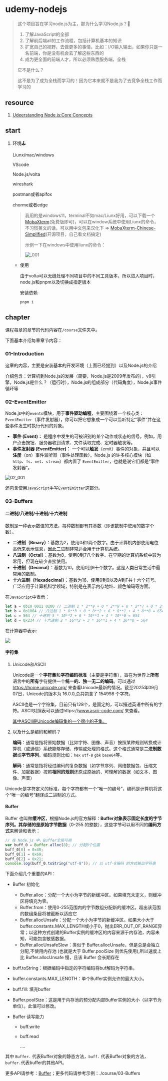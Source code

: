 # udemy-nodejs

> 这个项目旨在学习node.js为主，那为什么学习Node.js？🧐
>
> 1. 了解JavaScript的全部
> 2. 了解前后端all的工作流程，包括计算机基本的知识
> 3. 扩宽自己的视野，去做更多的事情，比如：I/O输入输出，如果你只是一名前端，你是没有机会去了解这些东西的
> 4. 成为更全面的前端人才，所以必须熟悉服务端，全栈
>
> 它不是什么？
>
> 这不是为了成为全栈而学习的！因为它本来就不是我为了去竞争全栈工作而学习的

## resource

1. [Udeerstanding Node.js:Core Concepts](https://www.udemy.com/course/understanding-nodejs-core-concepts/)

## start

1. 环境🕹️

   Liunx/mac/windows

   VScode

   Node.js/volta

   wireshark

   postman或者apifox

   chorme或者edge

   > 我用的是windows11，terminal不如mac/Liunx好用，可以下载一个[MobaXterm](https://mobaxterm.mobatek.net/download.html)(免费版即可)，可以在window系统中使用Liunx的命令，不习惯英文的话，可以用中文包来汉化下 => [MobaXterm-Chinese-Simplified](https://github.com/RipplePiam/MobaXterm-Chinese-Simplified)(开源项目，自己看文档搞定)
   >
   > 示例一下在windows中使用liunx的命令：
   >
   > <img src="./.static/img/_001.png" alt="_001" />

   * 使用

     由于volta可以无缝处理不同项目中的不同工具版本，所以进入项目时，node.js和pnpm以及切换成指定版本

     安装依赖
     
     ```shell
     pnpm i

## chapter

课程每章的章节的代码内容在`/course`文件夹中。

下面基本介绍每章章节内容：

### 01-Introduction

这章的内容，主要是安装基本的开发环境（上面已经提到）以及Node.js的介绍

介绍包含：计算机到Node.js的发展（简要，Node.js是2009年发布的），v8引擎，Node.js是什么？（运行时），Node.js的组成部分（代码角度），Node.js事件循环等

### 02-EventEmitter

Node.js中的`events`模块，用于**事件驱动编程**，主要围绕着一个核心类：`EventEmitter`（事件发射器），你可以把它想象成一个可以监听特定“事件”并在这些事件发生时执行代码的对象。

- **事件 (Event)：** 是程序中发生的可被识别的某个动作或状态的信号。例如，用户点击按钮、服务器收到请求、文件读取完成、定时器触发等。
- **事件发射器 (EventEmitter)：** 一个可以**触发**（emit）事件的对象，并且可以**注册**（on）事件监听器（事件处理函数）。Node.js 的许多核心模块（如 `http`、`fs`、`net`、`stream`）都内置了 `EventEmitter`，也就是说它们都是“事件发射器”。

<img src="./.static/img/02_001.png" alt="02_001"  />

还包含使用`JavaScript`手写`EventEmitter`这部分。

### 03-Buffers

#### 二进制/八进制/十进制/十六进制

数制是一种表示数值的方法，每种数制都有其基数（即该数制中使用的数字个数）。

- **二进制（Binary）**：基数为2，使用0和1两个数字。由于计算机内部使用电位高低来表示信息，因此二进制非常适合用于计算机系统。
- **八进制（Octal）**：基数为8，使用0到7八个数字。在早期的计算机系统中较为常用，但现在较少直接使用。
- **十进制（Decimal）**：基数为10，使用0到9十个数字。这是人类日常生活中最常用的数制。
- **十六进制（Hexadecimal）**：基数为16，使用0到9以及A到F共十六个符号。广泛应用于计算机科学领域，特别是在表示内存地址、颜色编码等方面。

在`JavaScript`中表示：

```javascript
let a = 0b10 0011 0100 // 二进制 1 * 2**9 + 0 * 2**8 + 0 * 2**7 + 0 * 2**6 + 1 * 2**5 + 1 * 2**4 + 0 * 2**3 + 1 * 2**2 + 0 * 2**1 + 0 * 2**0 = 654
let b = 0o1064 // 八进制 1 * 8**3 + 0 * 8**2 + 6 * 8**1 + 4 * 8**0 = 654
let c = 564 // 十进制 5 * 10**2 + 6 * 10**1 + 4 * 10**0 = 654
let d = 0x234 // 十六进制 2 * 16**2 + 3 * 16**1 + 4 * 16**0 = 564
```

在计算器中表示:

![](.\.static\img\03_01_001.png)

#### 字符集

1. Unicode和ASCII

   Unicode是一个**字符集**和**字符编码标准**（主要是字符集），旨在为世界上**所有**语言中的**所有**字符提供一个**统一的、独一无二的编码**。可以通过 https://home.unicode.org/ 来查看Unicode最新的情况。截至2025年09月07日，Unicode的版本为 16.0.0,总共包含了 154998 个字符。

   ASCII也是一个字符集，目前只有128个，是固定的，可以描述英语中所有的字符。ASCII对照表可以通过https://www.ascii-code.com/ 来查看。

   <u>其中ASCII是Unicode编码集的一个很小的子集。</u>

2. 以及什么是编码和解码？

   **编码**：通常是指将原始数据（比如字符、图像、声音）按照某种规则转换成计算机（或通信）系统能够存储、传输或处理的格式。这个格式通常是**二进制数据**或**字节序列**。编码规则比如：`hex` `utf-8` `gbk` `base64`等。

   **解码**：通常是指将经过编码的复杂数据（如字节序列、网络数据包、压缩文件、加密数据）按照**相同的规则**还原成原始的、可理解的数据（如文本、图像、声音）

Unicode是字符定义的标准，每个字符都有一个“唯一的编号”，编码是计算机将这个“唯一的编号”翻译成二进制的方式。

#### Buffer

Buffer 也叫做**缓冲区**，根据Node.js的官方解释：**Buffer对象表示固定长度的字节序列。**其存储的是**原始字节数据**（0-255 的整数），这些字节可以用不同的**编码方式**来解读和表示：

```javascript
// 在 Node.js 中，Buffer全局可用
var buff_0 = Buffer.alloc(8); // 分配8个位置
buff_0[0] = 0x48;
buff_0[1] = 0x69;
buff_0[2] = 0x21;
console.log(buff_0.toString("utf-8")); // 以 utf-8编码 的方式输出字符串
```

下面介绍几个重要的API：

* Buffer 初始化
  * Buffer.alloc：分配一个大小为字节的新缓冲区。如果填充未定义，则缓冲区将填充为零。
  * Buffer.from：使用0-255范围内的字节数组分配新的缓冲区。超出该范围的数组条目将被截断以适应它
  * Buffer.allocUnsafe：分配一个大小为字节的新缓冲区。如果大小大于buffer.constants.MAX_LENGTH或小于0，抛出ERR_OUT_OF_RANGE异常；以这种方式创建的Buffer实例的缓冲区的内容来源于内存池，内容未知，可能包含敏感数据。
  * Buffer.allocUnsafeSlow：类似于 Buffer.allocUnsafe，但是总是会独立分配,不使用内存池 (也就是大于 Buffer.poolSize 则优先使用),所以速度上比 Buffer.allocUnsafe 慢，且该 Buffer 会长期存在

* buff.toString：根据编码中指定的字符编码将buf解码为字符串。

* buffer.constants.MAX_LENGTH：单个Buffer实例允许的最大大小。

* buff.fill: 填充buffer

* Buffer.poolSize：这是用于内存池的预分配内部Buffer实例的大小（以字节为单位）。此值可以修改。

* Buffer 读写能力

  * buff.write

  * buff.read

    ....

其中 `Buffer.` 代表Buffer对象的静态方法，`buff.` 代表Buffer对象的方法，`buffer.`代表buffer的其他API。

更多API请参考：[Buffer](https://nodejs.org/docs/latest/api/buffer.html)；更多代码请参考示例：./course/03-Buffers

